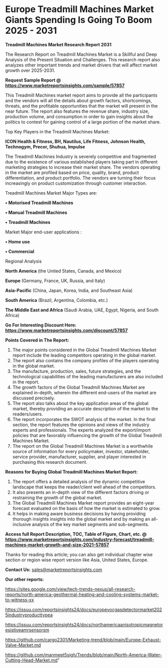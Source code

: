 # Europe Treadmill Machines Market Giants Spending Is Going To Boom 2025 - 2031

<strong>Treadmill Machines Market Research Report 2031</strong>

The Research Report on Treadmill Machines Market is a Skillful and Deep Analysis of the Present Situation and Challenges. This research report also analyzes other important trends and market drivers that will affect market growth over 2025-2031.

<strong>Request Sample Report @ <a href=https://www.marketreportsinsights.com/sample/57857>https://www.marketreportsinsights.com/sample/57857</a></strong>

This Treadmill Machines market report aims to provide all the participants and the vendors will all the details about growth factors, shortcomings, threats, and the profitable opportunities that the market will present in the near future. The report also features the revenue share, industry size, production volume, and consumption in order to gain insights about the politics to contest for gaining control of a large portion of the market share.

Top Key Players in the Treadmill Machines Market:

<strong>ICON Health & Fitness, BH, Nautilus, Life Fitness, Johnson Health, Technogym, Precor, Shuhua, Impulse</strong>

The Treadmill Machines Industry is severely competitive and fragmented due to the existence of various established players taking part in different marketing strategies to increase their market share. The vendors operating in the market are profiled based on price, quality, brand, product differentiation, and product portfolio. The vendors are turning their focus increasingly on product customization through customer interaction.

Treadmill Machines Market Major Types are:

<strong>• Motorised Treadmill Machines

• Manual Treadmill Machines

• Treadmill Machines</strong>

Market Major end-user applications :

<strong>• Home use

• Commercial</strong>

Regional Analysis

</u><strong><b>North America</b></strong> (the United States, Canada, and Mexico)

<strong><b>Europe </b></strong>(Germany, France, UK, Russia, and Italy)

<strong><b>Asia-Pacific</b></strong> (China, Japan, Korea, India, and Southeast Asia)

<strong><b>South America</b></strong> (Brazil, Argentina, Colombia, etc.)

<strong><b>The Middle East and Africa</b></strong> (Saudi Arabia, UAE, Egypt, Nigeria, and South Africa)

<strong>Go For Interesting Discount Here: <a href=https://www.marketreportsinsights.com/discount/57857>https://www.marketreportsinsights.com/discount/57857</a></strong>

<strong>Points Covered in The Report:</strong>
<ol>
  <li>The major points considered in the Global Treadmill Machines Market report include the leading competitors operating in the global market.</li>
  <li>The report also contains the company profiles of the players operating in the global market.</li>
  <li>The manufacture, production, sales, future strategies, and the technological capabilities of the leading manufacturers are also included in the report.</li>
  <li>The growth factors of the Global Treadmill Machines Market are explained in-depth, wherein the different end-users of the market are discussed precisely.</li>
  <li>The report also talks about the key application areas of the global market, thereby providing an accurate description of the market to the readers/users.</li>
  <li>The report incorporates the SWOT analysis of the market. In the final section, the report features the opinions and views of the industry experts and professionals. The experts analyzed the export/import policies that are favorably influencing the growth of the Global Treadmill Machines Market.</li>
  <li>The report on the Global Treadmill Machines Market is a worthwhile source of information for every policymaker, investor, stakeholder, service provider, manufacturer, supplier, and player interested in purchasing this research document.</li>
</ol>
<strong>Reasons for Buying Global Treadmill Machines Market Report:</strong>

<ol>
  <li>The report offers a detailed analysis of the dynamic competitive landscape that keeps the reader/client well ahead of the competitors.</li>
  <li>It also presents an in-depth view of the different factors driving or restraining the growth of the global market.</li>
  <li>The Global Treadmill Machines Market report provides an eight-year forecast evaluated on the basis of how the market is estimated to grow.</li>
  <li>It helps in making aware business decisions by having providing thorough insights insights into the global market and by making an all-inclusive analysis of the key market segments and sub-segments.</li>
</ol>
<strong>Access full Report Description, TOC, Table of Figure, Chart, etc. @ <a href=https://www.marketreportsinsights.com/industry-forecast/treadmill-machines-market-growth-and-size-2021-57857>https://www.marketreportsinsights.com/industry-forecast/treadmill-machines-market-growth-and-size-2021-57857</a></strong>


Thanks for reading this article; you can also get individual chapter wise section or region wise report version like Asia, United States, Europe.

<strong>Contact Us:</strong>
sales@marketreportsinsights.com

<strong>Our other reports:</strong>

<a href=https://sites.google.com/view/tech-trends-nexus/all-research-reports/north-america-geothermal-heating-and-cooling-systems-market-to-witness-xx>https://sites.google.com/view/tech-trends-nexus/all-research-reports/north-america-geothermal-heating-and-cooling-systems-market-to-witness-xx</a>

<a href=https://issuu.com/reportsinsights24/docs/europevocgasdetectormarket2025industryproducttypea>https://issuu.com/reportsinsights24/docs/europevocgasdetectormarket2025industryproducttypea</a>

<a href=https://issuu.com/reportsinsights24/docs/northamericaanisotropicmagnetoresistiveamrsensorsm>https://issuu.com/reportsinsights24/docs/northamericaanisotropicmagnetoresistiveamrsensorsm</a>

<a href=https://github.com/cargo2301/Marketing-trend/blob/main/Europe-Exhaust-Valve-Market.md>https://github.com/cargo2301/Marketing-trend/blob/main/Europe-Exhaust-Valve-Market.md</a>

<a href=https://github.com/manmeet5sigh/Trends/blob/main/North-America-Water-Cutting-Head-Market.md>https://github.com/manmeet5sigh/Trends/blob/main/North-America-Water-Cutting-Head-Market.md</a>"
